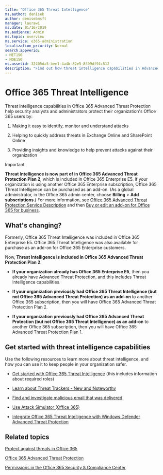 ```yaml
---
title: "Office 365 Threat Intelligence"
ms.author: deniseb
author: denisebmsft
manager: laurawi
ms.date: 01/16/2019
ms.audience: Admin
ms.topic: overview
ms.service: o365-administration
localization_priority: Normal
search.appverid:
- MET150
- MOE150
ms.assetid: 32405da5-bee1-4a4b-82e5-8399df94c512
description: "Find out how threat intelligence capabilities in Advanced Threat Protection can help you research threats against your organization, respond to malware, phishing, and other attacks that Office 365 has detected on your behalf, and search for threat indicators."
---
```


# Office 365 Threat Intelligence

Threat intelligence capabilities in Office 365 Advanced Threat Protection help security analysts and administrators protect their organization's Office 365 users by:
  
1. Making it easy to identify, monitor and understand attacks
    
2. Helping to quickly address threats in Exchange Online and SharePoint Online
    
3. Providing insights and knowledge to help prevent attacks against their organization
    
> [!IMPORTANT]
> **Threat Intelligence is now part of in Office 365 Advanced Threat Protection Plan 2**, which is included in Office 365 Enterprise E5. If your organization is using another Office 365 Enterprise subscription, Office 365 Threat Intelligence can be purchased as an add-on. (As a global administrator, in the Office 365 admin center, choose **Billing** \> **Add subscriptions**.) For more information, see [Office 365 Advanced Threat Protection Service Description](https://docs.microsoft.com/en-us/office365/servicedescriptions/office-365-advanced-threat-protection-service-description#whats-new-in-office-365-advanced-threat-protection-atp) and then [Buy or edit an add-on for Office 365 for business](https://docs.microsoft.com/office365/admin/subscriptions-and-billing/buy-or-edit-an-add-on). 
  
## What's changing?

Formerly, Office 365 Threat Intelligence was included in Office 365 Enterprise E5. Office 365 Threat Intelligence was also available for purchase as an add-on for Office 365 Enterprise customers.

Now, **Threat Intelligence is included in Office 365 Advanced Threat Protection Plan 2**.

- **If your organization already has Office 365 Enterprise E5**, then you already have Advanced Threat Protection, and this includes Threat Intelligence capabilities.

- **If your organization previously had Office 365 Threat Intelligence (but not Office 365 Advanced Threat Protection) as an add-on** to another Office 365 subscription, then you will have Office 365 Advanced Threat Protection Plan 2. 

- **If your organization previously had Office 365 Advanced Threat Protection (but not Office 365 Threat Intelligence) as an add-on** to another Office 365 subscription, then you will have Office 365 Advanced Threat Protection Plan 1.

## Get started with threat intelligence capabilities

Use the following resources to learn more about threat intelligence, and how you can use it to keep people in your organization safer.
  
- [Get started with Office 365 Threat Intelligence](get-started-with-ti.md) (this includes information about required roles) 
    
- [Learn about Threat Trackers - New and Noteworthy](threat-trackers.md)
    
- [Find and investigate malicious email that was delivered](investigate-malicious-email-that-was-delivered.md)
    
- [Use Attack Simulator (Office 365)](attack-simulator.md)
    
- [Integrate Office 365 Threat Intelligence with Windows Defender Advanced Threat Protection](integrate-office-365-ti-with-wdatp.md)
    
## Related topics

[Protect against threats in Office 365](protect-against-threats.md)
  
[Office 365 Advanced Threat Protection](office-365-atp.md)
  
[Permissions in the Office 365 Security &amp; Compliance Center](permissions-in-the-security-and-compliance-center.md)
  

